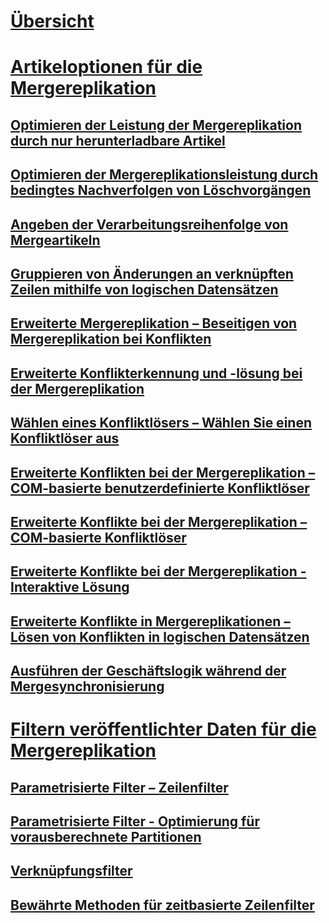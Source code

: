 # [Übersicht](merge-replication.md)  
# [Artikeloptionen für die Mergereplikation](article-options-for-merge-replication.md)  
## [Optimieren der Leistung der Mergereplikation durch nur herunterladbare Artikel](optimize-merge-replication-performance-with-download-only-articles.md)  
## [Optimieren der Mergereplikationsleistung durch bedingtes Nachverfolgen von Löschvorgängen](optimize-merge-replication-performance-with-conditional-delete-tracking.md)  
## [Angeben der Verarbeitungsreihenfolge von Mergeartikeln](specify-the-processing-order-of-merge-articles.md)  
## [Gruppieren von Änderungen an verknüpften Zeilen mithilfe von logischen Datensätzen](group-changes-to-related-rows-with-logical-records.md)  
## [Erweiterte Mergereplikation – Beseitigen von Mergereplikation bei Konflikten](advanced-merge-replication-resolve-merge-replication-conflicts.md)  
## [Erweiterte Konflikterkennung und -lösung bei der Mergereplikation](advanced-merge-replication-conflict-detection-and-resolution.md)  
## [Wählen eines Konfliktlösers – Wählen Sie einen Konfliktlöser aus](advanced-merge-replication-conflict-choose-a-resolver.md)  
## [Erweiterte Konflikten bei der Mergereplikation – COM-basierte benutzerdefinierte Konfliktlöser](advanced-merge-replication-conflict-com-based-custom-resolvers.md)  
## [Erweiterte Konflikte bei der Mergereplikation – COM-basierte Konfliktlöser](advanced-merge-replication-conflict-com-based-resolvers.md)  
## [Erweiterte Konflikte bei der Mergereplikation - Interaktive Lösung](advanced-merge-replication-conflict-interactive-resolution.md)  
## [Erweiterte Konflikte in Mergereplikationen – Lösen von Konflikten in logischen Datensätzen](advanced-merge-replication-conflict-resolving-in-logical-record.md)  
## [Ausführen der Geschäftslogik während der Mergesynchronisierung](execute-business-logic-during-merge-synchronization.md)  
# [Filtern veröffentlichter Daten für die Mergereplikation](filter-published-data-for-merge-replication.md)  
## [Parametrisierte Filter – Zeilenfilter](parameterized-filters-parameterized-row-filters.md)  
## [Parametrisierte Filter - Optimierung für vorausberechnete Partitionen](parameterized-filters-optimize-for-precomputed-partitions.md)  
## [Verknüpfungsfilter](join-filters.md)  
## [Bewährte Methoden für zeitbasierte Zeilenfilter](best-practices-for-time-based-row-filters.md)  

